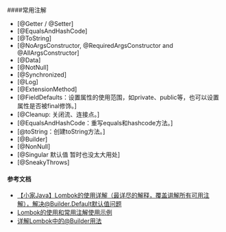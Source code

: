 ####常用注解
- [@Getter / @Setter]
- [@EqualsAndHashCode]
- [@ToString]
- [@NoArgsConstructor, @RequiredArgsConstructor and @AllArgsConstructor]
- [@Data]
- [@NotNull]
- [@Synchronized]
- [@Log]
- [@ExtensionMethod]
- [@FieldDefaults：设置属性的使用范围，如private、public等，也可以设置属性是否被final修饰。]
- [@Cleanup: 关闭流、连接点。]
- [@EqualsAndHashCode：重写equals和hashcode方法。]
- [@toString：创建toString方法。]
- [@Builder]
- [@NonNull]
- [@Singular 默认值 暂时也没太大用处]
- [@SneakyThrows]

#### 参考文档

- [【小家Java】Lombok的使用详解（最详尽的解释，覆盖讲解所有可用注解），解决@Builder.Default默认值问题](https://blog.csdn.net/f641385712/article/details/82081900)
- [Lombok的使用和常用注解使用示例](https://blog.csdn.net/qq_33404395/article/details/80656654)
- [详解Lombok中的@Builder用法](https://www.jianshu.com/p/d08e255312f9)
